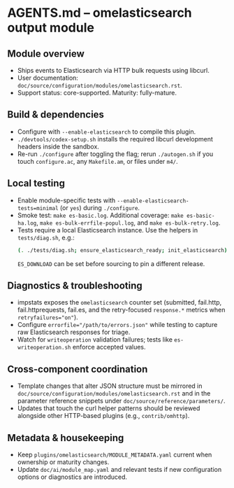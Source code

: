 # AGENTS.md – omelasticsearch output module

## Module overview
- Ships events to Elasticsearch via HTTP bulk requests using libcurl.
- User documentation: `doc/source/configuration/modules/omelasticsearch.rst`.
- Support status: core-supported. Maturity: fully-mature.

## Build & dependencies
- Configure with `--enable-elasticsearch` to compile this plugin.
- `./devtools/codex-setup.sh` installs the required libcurl development headers
  inside the sandbox.
- Re-run `./configure` after toggling the flag; rerun `./autogen.sh` if you touch
  `configure.ac`, any `Makefile.am`, or files under `m4/`.

## Local testing
- Enable module-specific tests with `--enable-elasticsearch-tests=minimal` (or
  `yes`) during `./configure`.
- Smoke test: `make es-basic.log`. Additional coverage: `make
  es-basic-ha.log`, `make es-bulk-errfile-popul.log`, and
  `make es-bulk-retry.log`.
- Tests require a local Elasticsearch instance. Use the helpers in
  `tests/diag.sh`, e.g.:
  ```bash
  (. ./tests/diag.sh; ensure_elasticsearch_ready; init_elasticsearch)
  ```
  `ES_DOWNLOAD` can be set before sourcing to pin a different release.

## Diagnostics & troubleshooting
- impstats exposes the `omelasticsearch` counter set (submitted, fail.http,
  fail.httprequests, fail.es, and the retry-focused `response.*` metrics when
  `retryfailures="on"`).
- Configure `errorfile="/path/to/errors.json"` while testing to capture raw
  Elasticsearch responses for triage.
- Watch for `writeoperation` validation failures; tests like
  `es-writeoperation.sh` enforce accepted values.

## Cross-component coordination
- Template changes that alter JSON structure must be mirrored in
  `doc/source/configuration/modules/omelasticsearch.rst` and in the
  parameter reference snippets under `doc/source/reference/parameters/`.
- Updates that touch the curl helper patterns should be reviewed alongside
  other HTTP-based plugins (e.g., `contrib/omhttp`).

## Metadata & housekeeping
- Keep `plugins/omelasticsearch/MODULE_METADATA.yaml` current when ownership or
  maturity changes.
- Update `doc/ai/module_map.yaml` and relevant tests if new configuration
  options or diagnostics are introduced.

